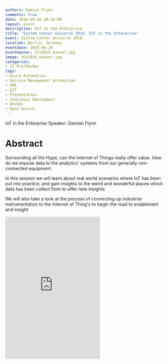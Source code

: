 ```yaml
---
authors: Damian Flynn
comments: true
date: 2016-09-02 10:30:00
layout: event
description: IoT in the Enterprise
title: "System Center Universe 2016: IoT in the Enterprise"
event: System Center Universe 2016
location: Berlin, Germany
eventdate: 2016-08-26
eventbanner: SCU2016_banner.jpg
image: SCU2016_banner.jpg
categories:
- IT Pro/DevOps
tags:
- Azure Automation
- Service Management Automation
- SMA
- GIT
- Presentation
- Continous Deployment
- DevOps
- Open Source
---
```


IoT in the Enterprise 
Speaker: Damian Flynn

# Abstract

<!--excerpt.start-->Surrounding all the Hype, can the Internet of Things really offer value. How do we expose data to the analytics' systems from our generally non-connected equipment.<!--excerpt.end-->

In this session we will learn about real world scenarios where IoT has been put into practice, and gain insights to the weird and wonderful places which data has been collect from to offer new insights.

We will also take a look at the process of connecting up industrial instrumentation to the Internet of Thing's to begin the road to enablement and insight

<iframe src="https://onedrive.live.com/embed?cid=BD3EF2B8303CD835&resid=BD3EF2B8303CD835%21234013&authkey=AEeOJepjotPStDM&em=2" class="clearfix col_full" height="450" frameborder="0" scrolling="no"></iframe>

